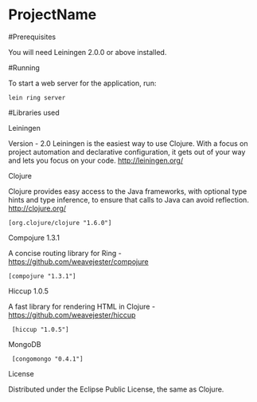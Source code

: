 ProjectName
===========


#Prerequisites

You will need Leiningen 2.0.0 or above installed.

#Running

To start a web server for the application, run:
``` 
lein ring server
``` 
#Libraries used

Leiningen

Version - 2.0 Leiningen is the easiest way to use Clojure. With a focus on project automation and declarative configuration, it gets out of your way and lets you focus on your code. http://leiningen.org/

Clojure

Clojure provides easy access to the Java frameworks, with optional type hints and type inference, to ensure that calls to Java can avoid reflection. http://clojure.org/
``` 
[org.clojure/clojure "1.6.0"]
``` 
Compojure 1.3.1

A concise routing library for Ring - https://github.com/weavejester/compojure
``` 
[compojure "1.3.1"]
``` 

Hiccup 1.0.5

A fast library for rendering HTML in Clojure - https://github.com/weavejester/hiccup
``` 
 [hiccup "1.0.5"]
``` 

MongoDB
``` 
 [congomongo "0.4.1"]
```
 
License

Distributed under the Eclipse Public License, the same as Clojure.
